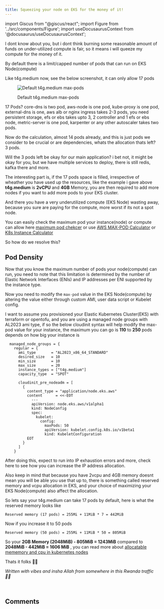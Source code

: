 ```yaml
---
title: Squeezing your node on EKS for the money of it!
---
```

import Giscus from "@giscus/react";
import Figure from '../src/components/Figure';
import useDocusaurusContext from '@docusaurus/useDocusaurusContext';

I dont know about you, but i dont think burning some reasonable amount of funds on under-utilized compute is fair, so it means i will queeze my compute for the money of it.

By default there is a limit/capped number of pods that can run on EKS Node(compute)

Like t4g.medium now, see the below screenshot, it can only allow 17 pods

<Figure>
<picture>
  <source type="image/webp" srcset={`${useDocusaurusContext().siteConfig.customFields.imgurl}/bgimg/squeeze-nodes.webp`} alt="Default t4g.medium max-pods"/>
  <source type="image/jpg" srcset={`${useDocusaurusContext().siteConfig.customFields.imgurl}/bgimg/squeeze-nodes.png`} alt="Default t4g.medium max-pods"/>
  <img src={`${useDocusaurusContext().siteConfig.customFields.imgurl}/bgimg/squeeze-nodes.png`} alt="Default t4g.medium max-pods"/>
</picture>
<p style={{ color: 'green' }}>Default t4g.medium max-pods</p>
</Figure>

17 Pods? core-dns is two pod, aws-node is one pod, kube-proxy is one pod, external-dns is one, aws alb or nginx ingress takes 2-3 pods, you need persistent storage, efs or ebs takes upto 3, 2 controller and 1 efs or ebs node, metric-server is one pod, karpenter or any other autoscaler takes two pods.

Now do the calculation, almost 14 pods already, and this is just pods we consider to be crucial or are dependencies, whats the allocation thats left? 3 pods.

Will the 3 pods left be okay for our main application? i bet not, it might be okay for you, but we have multiple services to deploy, there is still redis, kafka there and more.

The interesting part is, if the 17 pods space is filled, irrespective of wheather you have used up the resources, like the example i gave above **t4g.medium** is **2vCPU** and **4GB** Memory, you are then required to add more nodes if you want to add more pods to your EKS cluster.

And there you have a very underutilized compute (EKS Node) wasting away, because you sure are paying for the compute, more worst if its not a spot node.

You can easily check the maximum pod your instance(node) or compute can allow here <a href="https://www.middlewareinventory.com/blog/kubernetes-max-pods-per-node/" target="_blank">maximum pod chekcer</a> or use <a href="https://docs.aws.amazon.com/eks/latest/userguide/choosing-instance-type.html#determine-max-pods" target="_blank">AWS MAX-POD Calculator</a> or <a href="https://learnk8s.io/kubernetes-instance-calculator" target="_blank">K8s Instance Calculator</a>

So how do we resolve this?

## Pod Density

Now that you know the maximum number of pods your node(compute) can run, you need to note that this limitation is determined by the number of Elastic Network Interfaces (ENIs) and IP addresses per ENI supported by the instance type.


Now you need to modify the ``max-pod`` value in the EKS Node(compute) by altering the value either through custom AMI, user data script or Kubelet config.

I want to assume you provisioned your Elastic Kubernetes Cluster(EKS) with terraform or opentofu, and you are using a managed node groups with AL2023 ami type, if so the below cloudinit syntax will help modify the max-pod value for your instance, the maximum you can go is **110** to **250** pods depends on how big your instance is


```hcl
  managed_node_groups = {
    regular = {
      ami_type       = "AL2023_x86_64_STANDARD"
      desired_size   = 10
      min_size       = 10
      max_size       = 20
      instance_types = ["t4g.medium"]
      capacity_type  = "SPOT"

      cloudinit_pre_nodeadm = [
        {
          content_type = "application/node.eks.aws"
          content      = <<-EOT
            ---
            apiVersion: node.eks.aws/v1alpha1
            kind: NodeConfig
            spec:
              kubelet:
                config:
                  maxPods: 50
                  apiVersion: kubelet.config.k8s.io/v1beta1
                  kind: KubeletConfiguration
          EOT
        }
      ]
    }
```

After doing this, expect to run into IP exhaustion errors and more, check here to see how you can increase the IP address allocation.

Also keep in mind that because you have 2vcpu and 4GB memory doesnt mean you will be able you use that up to, there is something called reserved memory and vcpu allocation in EKS, and your choice of maximizing your EKS Node(compute) also affect the allocation.

So lets say your t4g.medium can take 17 pods by default, here is what the reserved memory looks like

```
Reserved memory (17 pods) = 255Mi + 11MiB * 7 = 442MiB
```

Now if you increase it to 50 pods

```
Reserved memory (50 pods) = 255Mi + 11MiB * 50 = 805MiB
```

So your **2GB Memory (2048MiB) - 805MiB = 1243MiB** compared to **2048MiB - 442MiB = 1606 MiB** , you can read more about <a href="https://learnk8s.io/allocatable-resources" target="_blank">allocatable mememory and cpu in kubernetes nodes</a>

Thats it folks 🤞🏽

*Written with vibes and insha Allah from somewhere in this Rwanda traffic 😮‍💨*

<br/>
<h2>Comments</h2>
<Giscus
id="comments"
repo="saintmalik/blog.saintmalik.me"
repoId="MDEwOlJlcG9zaXRvcnkzOTE0MzQyOTI="
category="General"
categoryId="DIC_kwDOF1TQNM4CQ8lN"
mapping="title"
term="Comments"
reactionsEnabled="1"
emitMetadata="0"
inputPosition="top"
theme="preferred_color_scheme"
lang="en"
loading="lazy"
crossorigin="anonymous"
    />